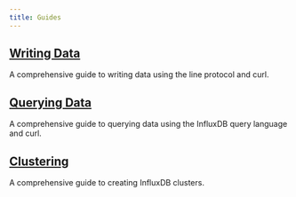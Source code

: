 ```yaml
---
title: Guides
---
```


## [Writing Data](writing_data.html)

A comprehensive guide to writing data using the line protocol and curl.

## [Querying Data](querying_data.html)

A comprehensive guide to querying data using the InfluxDB query language and curl.

## [Clustering](clustering.html)

A comprehensive guide to creating InfluxDB clusters.
